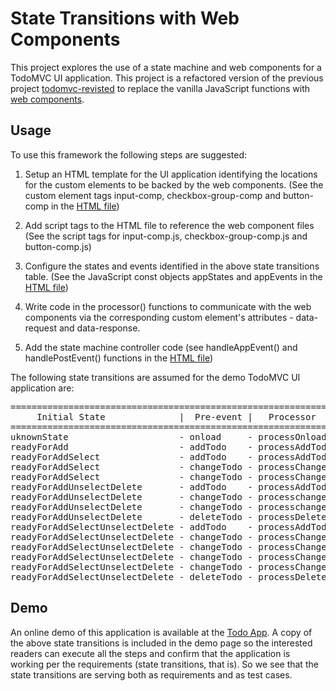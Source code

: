 # State Transitions with Web Components

This project explores the use of a state machine and web components for a TodoMVC UI application. This project is a refactored version of the previous project [todomvc-revisted](https://github.com/mapteb/todomvc-revisited) to replace the vanilla JavaScript functions with [web components](https://www.webcomponents.org/introduction).

## Usage

To use this framework the following steps are suggested:

1. Setup an HTML template for the UI application identifying the locations for the custom elements to be backed by the web components. (See the custom element tags input-comp, checkbox-group-comp and button-comp in the [HTML file](https://github.com/mapteb/state-transitions-with-webcomponents/tree/master/docs))

2. Add script tags to the HTML file to reference the web component files (See the script tags for input-comp.js, checkbox-group-comp.js and button-comp.js)

3. Configure the states and events identified in the above state transitions table. (See the JavaScript const objects appStates and appEvents in the [HTML file](https://github.com/mapteb/state-transitions-with-webcomponents/tree/master/docs))

4. Write code in the processor() functions to communicate with the web components via the corresponding custom element's attributes - data-request and data-response.

5. Add the state machine controller code (see handleAppEvent() and handlePostEvent() functions in the [HTML file](https://github.com/mapteb/state-transitions-with-webcomponents/tree/master/docs))


The following state transitions are assumed for the demo TodoMVC UI application are:

<pre>
=================================================================================================================================
     Initial State              |  Pre-event |   Processor      |      Post-event               |     Final State
=================================================================================================================================
uknownState                     - onload     - processOnload     - onloadSuccess                 - readyForAdd 
readyForAdd                     - addTodo    - processAddTodo    - addTodoSuccessNoneSelected    - readyForAddSelect
readyForAddSelect               - addTodo    - processAddTodo    - addTodoSuccessNoneSelected    - readyForAddSelect
readyForAddSelect               - changeTodo - processChangeTodo - changeTodoSuccessSomeSelected - readyForAddSelectUnselectDelete 
readyForAddSelect               - changeTodo - processChangeTodo - changeTodoSuccessAllSelected  - readyForAddUnselectDelete
readyForAddUnselectDelete       - addTodo    - processAddTodo    - addTodoSuccessSomeSelected    - readyForAddSelectUnselectDelete
readyForAddUnselectDelete       - changeTodo - processchangeTodo - changeTodoSuccessNoneSelected - readyForAddSelect
readyForAddUnselectDelete       - changeTodo - processchangeTodo - changeTodoSuccessSomeSelected - readyForAddSelectUnselectDelete
readyForAddUnselectDelete       - deleteTodo - processDeleteTodo - deleteTodoSuccessAllDeleted   - readyForAdd
readyForAddSelectUnselectDelete - addTodo    - processAddTodo    - addTodoSuccessSomeSelected    - readyForAddUnselectDelete
readyForAddSelectUnselectDelete - changeTodo - processChangeTodo - changeTodoSuccessAllSelected  - readyForAddUnselectDelete
readyForAddSelectUnselectDelete - changeTodo - processChangeTodo - changeTodoSuccessSomeSelected - readyForAddSelectUnselectDelete
readyForAddSelectUnselectDelete - changeTodo - processChangeTodo - changeTodoSuccessNoneSelected - readyForAddSelect
readyForAddSelectUnselectDelete - changeTodo - processChangeTodo - changeTodoSuccessSomeSelected - readyForAddSelectUnselectDelete
readyForAddSelectUnselectDelete - deleteTodo - processDeleteTodo - deleteTodoSuccessNoneSelected - readyForAddSelect
</pre>

## Demo

An online demo of this application is available at the [Todo App](https://mapteb.github.io/state-transitions-with-webcomponents/todoApp.html). A copy of the above state transitions is included in the demo page so the interested readers can execute all the steps and confirm that the application is working per the requirements (state transitions, that is). So we see that the state transitions are serving both as requirements and as test cases.
